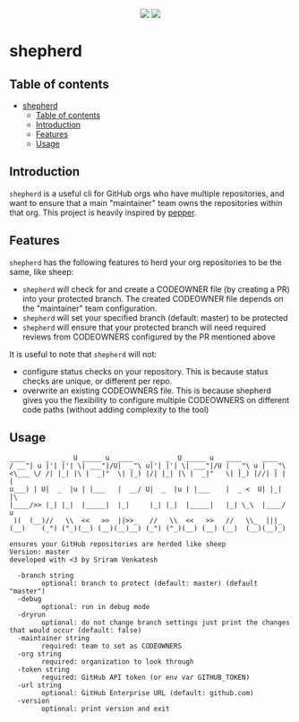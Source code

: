  <p align="center">
    <a href="https://goreportcard.com/report/github.com/srizzling/shepherd"><img src="https://goreportcard.com/badge/github.com/srizzling/shepherd" /></a>
    <a href="https://travis-ci.org/srizzling/shepherd"><img src="  https://travis-ci.org/srizzling/shepherd.svg?branch=master" /></a>
  </p>

# shepherd

## Table of contents
- [shepherd](#shepherd)
  - [Table of contents](#table-of-contents)
  - [Introduction](#introduction)
  - [Features](#features)
  - [Usage](#usage)

## Introduction

`shepherd` is a useful cli for GitHub orgs who have multiple repositories, and want to ensure that a main "maintainer" team owns the repositories within that org. This project is heavily inspired by [pepper](https://github.com/genuinetools/pepper).


## Features

`shepherd` has the following features to herd your org repositories to be the same, like sheep:

- `shepherd` will check for and create a CODEOWNER file (by creating a PR) into your protected branch. The created CODEOWNER file depends on the "maintainer" team configuration.
- `shepherd` will set your specified branch (default: master) to be protected
- `shepherd` will ensure that your protected branch will need required reviews from CODEOWNERS configured by the PR mentioned above

It is useful to note that `shepherd` will not:

- configure status checks on your repository. This is because status checks are unique, or different per repo.
- overwrite an existing CODEOWNERS file. This is because shepherd gives you the flexibility to configure multiple CODEOWNERS on different code paths (without adding complexity to the tool)

## Usage

```
____     _   _  U _____ u  ____    _   _  U _____ u   ____     ____
/ __"| u |'| |'| \| ___"|/U|  _"\ u|'| |'| \| ___"|/U |  _"\ u |  _"\
<\___ \/ /| |_| |\ |  _|"  \| |_) |/| |_| |\ |  _|"   \| |_) |//| | | |
u___) | U|  _  |u | |___   |  __/ U|  _  |u | |___    |  _ <  U| |_| |\
|____/>> |_| |_|  |_____|  |_|     |_| |_|  |_____|   |_| \_\  |____/ u
 )(  (__)//   \\  <<   >>  ||>>_   //   \\  <<   >>   //   \\_  |||_
(__)    (_") ("_)(__) (__)(__)__) (_") ("_)(__) (__) (__)  (__)(__)_)

ensures your GitHub repositories are herded like sheep
Version: master
developed with <3 by Sriram Venkatesh

  -branch string
    	optional: branch to protect (default: master) (default "master")
  -debug
    	optional: run in debug mode
  -dryrun
    	optional: do not change branch settings just print the changes that would occur (default: false)
  -maintainer string
    	required: team to set as CODEOWNERS
  -org string
    	required: organization to look through
  -token string
    	required: GitHub API token (or env var GITHUB_TOKEN)
  -url string
    	optional: GitHub Enterprise URL (default: github.com)
  -version
    	optional: print version and exit
```


